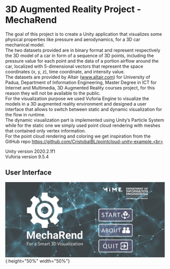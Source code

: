 # 3D Augmented Reality Project - MechaRend
The goal of this project is to create a Unity application that visualizes some physical properties like  pressure and aerodynamics, for a 3D car mechanical model.<br>
The two datasets provided are in binary format and represent respectively the 3D model of a car in form of a sequence of 3D points, including the pressure value for each point and the data of a portion airflow around the car, localized with 5-dimensional vectors that represent the space coordinates (x, y, z), time coordinate, and intensity value.<br>
The datasets are provided by Altair (www.altair.com) for University of Padua, Department of Information Engineering, Master Degree in ICT for Internet and Multimedia, 3D Augmented Reality courses project, for this reason they will not be available to the public.<br>
For the visualization purpose we used Vuforia Engine to visualize the models in a 3D augmented reality environment and designed a user interface that allows to switch between static and dynamic visualization for the flow in runtime.<br>
The dynamic visualization part is implemented using Unity’s Particle System while for the static one we simply used point cloud rendering with meshes that contained only vertex information.<br>
For the point cloud rendering and coloring we get inspiration from the GitHub repo https://github.com/CristobalBL/pointcloud-unity-example.<br>

Unity 	version 2020.2.1f1<br/>
Vuforia version 9.5.4<br/>

## User Interface
![plot](./Previews/01_menu_screen.png){:height="50%" width="50%"}

